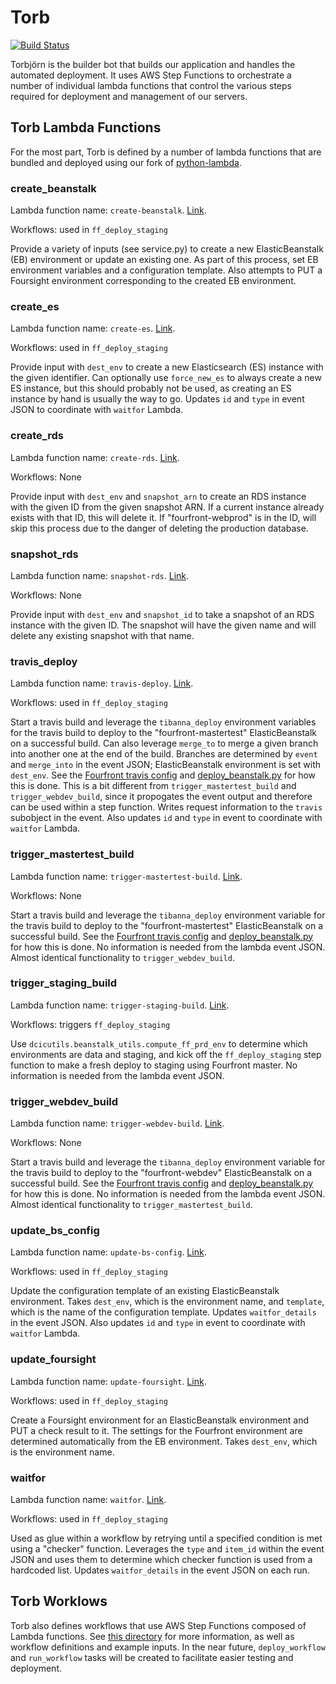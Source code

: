 # Torb

[![Build Status](https://travis-ci.org/4dn-dcic/torb.svg?branch=master)](https://travis-ci.org/4dn-dcic/torb)

Torbjörn is the builder bot that builds our application and handles the automated deployment. It uses AWS Step Functions to orchestrate a number of individual lambda functions that control the various steps required for deployment and management of our servers.

## Torb Lambda Functions
For the most part, Torb is defined by a number of lambda functions that are bundled and deployed using our fork of [python-lambda](https://github.com/4dn-dcic/python-lambda).

### create_beanstalk
Lambda function name: `create-beanstalk`. [Link](./torb/create_beanstalk/).

Workflows: used in `ff_deploy_staging`

Provide a variety of inputs (see service.py) to create a new ElasticBeanstalk (EB) environment or update an existing one. As part of this process, set EB environment variables and a configuration template. Also attempts to PUT a Foursight environment corresponding to the created EB environment.

### create_es
Lambda function name: `create-es`. [Link](./torb/create_es/).

Workflows: used in `ff_deploy_staging`

Provide input with `dest_env` to create a new Elasticsearch (ES) instance with the given identifier. Can optionally use `force_new_es` to always create a new ES instance, but this should probably not be used, as creating an ES instance by hand is usually the way to go. Updates `id` and `type` in event JSON to coordinate with `waitfor` Lambda.

### create_rds
Lambda function name: `create-rds`. [Link](./torb/create_rds/).

Workflows: None

Provide input with `dest_env` and `snapshot_arn` to create an RDS instance with the given ID from the given snapshot ARN. If a current instance already exists with that ID, this will delete it. If "fourfront-webprod" is in the ID, will skip this process due to the danger of deleting the production database.

### snapshot_rds
Lambda function name: `snapshot-rds`. [Link](./torb/snapshot_rds/).

Workflows: None

Provide input with `dest_env` and `snapshot_id` to take a snapshot of an RDS instance with the given ID. The snapshot will have the given name and will delete any existing snapshot with that name.

### travis_deploy
Lambda function name: `travis-deploy`. [Link](./torb/travis_deploy/).

Workflows: used in `ff_deploy_staging`

Start a travis build and leverage the `tibanna_deploy` environment variables for the travis build to deploy to the "fourfront-mastertest" ElasticBeanstalk on a successful build. Can also leverage `merge_to` to merge a given branch into another one at the end of the build. Branches are determined by `event` and `merge_into` in the event JSON; ElasticBeanstalk environment is set with `dest_env`. See the [Fourfront travis config](https://github.com/4dn-dcic/fourfront/blob/d477c04181ff097bfd7fa59092c18e0c13540a90/.travis.yml#L106-L118) and [deploy_beanstalk.py](https://github.com/4dn-dcic/fourfront/blob/master/deploy/deploy_beanstalk.py) for how this is done. This is a bit different from `trigger_mastertest_build` and `trigger_webdev_build`, since it propogates the event output and therefore can be used within a step function. Writes request information to the `travis` subobject in the event. Also updates `id` and `type` in event to coordinate with `waitfor` Lambda.

### trigger_mastertest_build
Lambda function name: `trigger-mastertest-build`. [Link](./torb/trigger_mastertest_build/).

Workflows: None

Start a travis build and leverage the `tibanna_deploy` environment variable for the travis build to deploy to the "fourfront-mastertest" ElasticBeanstalk on a successful build. See the [Fourfront travis config](https://github.com/4dn-dcic/fourfront/blob/d477c04181ff097bfd7fa59092c18e0c13540a90/.travis.yml#L106-L118) and [deploy_beanstalk.py](https://github.com/4dn-dcic/fourfront/blob/master/deploy/deploy_beanstalk.py) for how this is done. No information is needed from the lambda event JSON. Almost identical functionality to `trigger_webdev_build`.

### trigger_staging_build
Lambda function name: `trigger-staging-build`. [Link](./torb/trigger_staging_build/).

Workflows: triggers `ff_deploy_staging`

Use `dcicutils.beanstalk_utils.compute_ff_prd_env` to determine which environments are data and staging, and kick off the `ff_deploy_staging` step function to make a fresh deploy to staging using Fourfront master. No information is needed from the lambda event JSON.

### trigger_webdev_build
Lambda function name: `trigger-webdev-build`. [Link](./torb/trigger_webdev_build/).

Workflows: None

Start a travis build and leverage the `tibanna_deploy` environment variable for the travis build to deploy to the "fourfront-webdev" ElasticBeanstalk on a successful build. See the [Fourfront travis config](https://github.com/4dn-dcic/fourfront/blob/d477c04181ff097bfd7fa59092c18e0c13540a90/.travis.yml#L106-L118) and [deploy_beanstalk.py](https://github.com/4dn-dcic/fourfront/blob/master/deploy/deploy_beanstalk.py) for how this is done. No information is needed from the lambda event JSON. Almost identical functionality to `trigger_mastertest_build`.

### update_bs_config
Lambda function name: `update-bs-config`. [Link](./torb/update_bs_config/).

Workflows: used in `ff_deploy_staging`

Update the configuration template of an existing ElasticBeanstalk environment. Takes `dest_env`, which is the environment name, and `template`, which is the name of the configuration template. Updates `waitfor_details` in the event JSON. Also updates `id` and `type` in event to coordinate with `waitfor` Lambda.

### update_foursight
Lambda function name: `update-foursight`. [Link](./torb/update_foursight/).

Workflows: used in `ff_deploy_staging`

Create a Foursight environment for an ElasticBeanstalk environment and PUT a check result to it. The settings for the Fourfront environment are determined automatically from the EB environment. Takes `dest_env`, which is the environment name.

### waitfor
Lambda function name: `waitfor`. [Link](./torb/waitfor/).

Workflows: used in `ff_deploy_staging`

Used as glue within a workflow by retrying until a specified condition is met using a "checker" function. Leverages the `type` and `item_id` within the event JSON and uses them to determine which checker function is used from a hardcoded list. Updates `waitfor_details` in the event JSON on each run.

## Torb Worklows
Torb also defines workflows that use AWS Step Functions composed of Lambda functions. See [this directory](./workflows/) for more information, as well as workflow definitions and example inputs. In the near future, `deploy_workflow` and `run_workflow` tasks will be created to facilitate easier testing and deployment.
